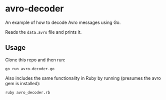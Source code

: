 # avro-decoder
An example of how to decode Avro messages using Go.

Reads the `data.avro` file and prints it. 

## Usage
Clone this repo and then run:

```
go run avro-decoder.go
```

Also includes the same functionality in Ruby by running (presumes the avro gem is installed):
```
ruby avro_decoder.rb
```



